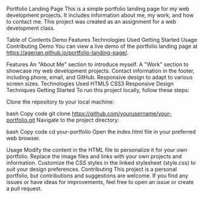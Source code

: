 Portfolio Landing Page
This is a simple portfolio landing page for my web development projects. It includes information about me, my work, and how to contact me. This project was created as an assignment for a web development class.

Table of Contents
Demo
Features
Technologies Used
Getting Started
Usage
Contributing
Demo
You can view a live demo of the portfolio landing page at https://agerian.github.io/portfolio-landing-page/.

Features
An "About Me" section to introduce myself.
A "Work" section to showcase my web development projects.
Contact information in the footer, including phone, email, and GitHub.
Responsive design to adapt to various screen sizes.
Technologies Used
HTML5
CSS3
Responsive Design Techniques
Getting Started
To run this project locally, follow these steps:

Clone the repository to your local machine:

bash
Copy code
git clone https://github.com/yourusername/your-portfolio.git
Navigate to the project directory:

bash
Copy code
cd your-portfolio
Open the index.html file in your preferred web browser.

Usage
Modify the content in the HTML file to personalize it for your own portfolio.
Replace the image files and links with your own projects and information.
Customize the CSS styles in the linked stylesheet (style.css) to suit your design preferences.
Contributing
This project is a personal portfolio, but contributions and suggestions are welcome. If you find any issues or have ideas for improvements, feel free to open an issue or create a pull request.

